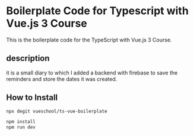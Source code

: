 # Boilerplate Code for Typescript with Vue.js 3 Course

This is the boilerplate code for the TypeScript with Vue.js 3 Course.

## description
it is a small diary to which I added a backend with firebase to save the reminders and store the dates it was created.
## How to Install
```sh
npx degit vueschool/ts-vue-boilerplate 
```
```sh
npm install
npm run dev
```


